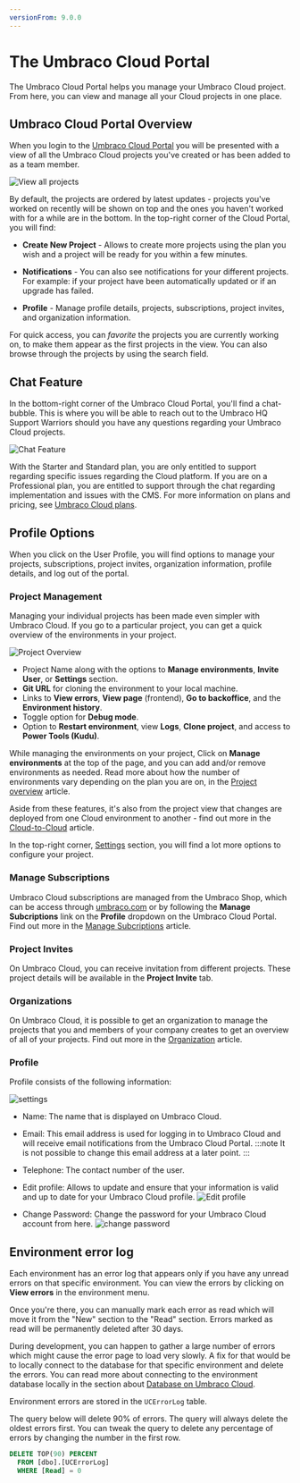 ```yaml
---
versionFrom: 9.0.0
---
```


# The Umbraco Cloud Portal

The Umbraco Cloud Portal helps you manage your Umbraco Cloud project. From here, you can view and manage all your Cloud projects in one place.

## Umbraco Cloud Portal Overview

When you login to the [Umbraco Cloud Portal](https://www.s1.umbraco.io/home/login/) you will be presented with a view of all the Umbraco Cloud projects you've created or has been added to as a team member.

![View all projects](images/view-projects-v9.png)

By default, the projects are ordered by latest updates - projects you've worked on recently will be shown on top and the ones you haven't worked with for a while are in the bottom. In the top-right corner of the Cloud Portal, you will find:

- **Create New Project** - Allows to create more projects using the plan you wish and a project will be ready for you within a few minutes.

- **Notifications** - You can also see notifications for your different projects. For example: if your project have been automatically updated or if an upgrade has failed.

- **Profile** - Manage profile details, projects, subscriptions, project invites, and organization information.

For quick access, you can *favorite* the projects you are currently working on, to make them appear as the first projects in the view. You can also browse through the projects by using the search field.

## Chat Feature

In the bottom-right corner of the Umbraco Cloud Portal, you'll find a chat-bubble. This is where you will be able to reach out to the Umbraco HQ Support Warriors should you have any questions regarding your Umbraco Cloud projects.

![Chat Feature](images/Chat.png)

With the Starter and Standard plan, you are only entitled to support regarding specific issues regarding the Cloud platform. If you are on a Professional plan, you are entitled to support through the chat regarding implementation and issues with the CMS. For more information on plans and pricing, see [Umbraco Cloud plans](https://umbraco.com/pricing/).

## Profile Options

When you click on the User Profile, you will find options to manage your projects, subscriptions, project invites, organization information, profile details, and log out of the portal.

### Project Management

Managing your individual projects has been made even simpler with Umbraco Cloud. If you go to a particular project, you can get a quick overview of the environments in your project.

![Project Overview](images/project-overview-v9.png)

- Project Name along with the options to **Manage environments**, **Invite User**, or **Settings** section.
- **Git URL** for cloning the environment to your local machine.
- Links to **View errors**, **View page** (frontend), **Go to backoffice**, and the **Environment history**.
- Toggle option for **Debug mode**.
- Option to **Restart environment**, view **Logs**, **Clone project**, and access to **Power Tools (Kudu)**.

While managing the environments on your project, Click on **Manage environments** at the top of the page, and you can add and/or remove environments as needed. Read more about how the number of environments vary depending on the plan you are on, in the [Project overview](../Project-Overview) article.

Aside from these features, it's also from the project view that changes are deployed from one Cloud environment to another - find out more in the [Cloud-to-Cloud](../../Deployment/Cloud-to-Cloud) article.

In the top-right corner, [Settings](../../Set-Up/Project-settings) section, you will find a lot more options to configure your project.

### Manage Subscriptions

Umbraco Cloud subscriptions are managed from the Umbraco Shop, which can be access through [umbraco.com](https://umbraco.com) or by following the **Manage Subcriptions** link on the **Profile** dropdown on the Umbraco Cloud Portal. Find out more in the [Manage Subcriptions](../../Set-Up/Manage-Subscriptions) article.

### Project Invites

On Umbraco Cloud, you can receive invitation from different projects. These project details will be available in the **Project Invite** tab.

### Organizations

On Umbraco Cloud, it is possible to get an organization to manage the projects that you and members of your company creates to get an overview of all of your projects. Find out more in the [Organization](Organizations) article.

### Profile

Profile consists of the following information:

![settings](images/profile.png)

- Name: The name that is displayed on Umbraco Cloud.
- Email: This email address is used for logging in to Umbraco Cloud and will receive email notifications from the Umbraco Cloud Portal.
  :::note
    It is not possible to change this email address at a later point.
  :::

- Telephone: The contact number of the user.
- Edit profile: Allows to update and ensure that your information is valid and up to date for your Umbraco Cloud profile.
  ![Edit profile](images/change-profile-info.png)

- Change Password: Change the password for your Umbraco Cloud account from here.
  ![change password](images/change-password.png)

## Environment error log

Each environment has an error log that appears only if you have any unread errors on that specific environment. You can view the errors by clicking on **View errors** in the environment menu.

Once you're there, you can manually mark each error as read which will move it from the "New" section to the "Read" section. Errors marked as read will be permanently deleted after 30 days.

During development, you can happen to gather a large number of errors which might cause the error page to load very slowly. A fix for that would be to locally connect to the database for that specific environment and delete the errors. You can read more about connecting to the environment database locally in the section about [Database on Umbraco Cloud](../../Databases/Cloud-Database).

Environment errors are stored in the `UCErrorLog` table.

The query below will delete 90% of errors. The query will always delete the oldest errors first. You can tweak the query to delete any percentage of errors by changing the number in the first row.

```sql
DELETE TOP(90) PERCENT
  FROM [dbo].[UCErrorLog]
  WHERE [Read] = 0
```
